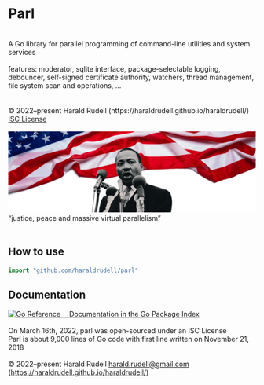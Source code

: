 # Parl

<br />
A Go library for parallel programming of command-line utilities and system services<br />
<br />
features: moderator, sqlite interface, package-selectable logging, debouncer, self-signed certificate authority, watchers, thread management, file system scan and operations, …
<br />
<br />
<br />
© 2022–present Harald Rudell <harald.rudell@gmail.com> (https://haraldrudell.github.io/haraldrudell/)<br />
<a href=./LICENSE>ISC License</a>
<br />
<br />
<img src=./zbuild/theflag.png>
“justice, peace and massive virtual parallelism”
<br />
<br />

## How to use
```go
import "github.com/haraldrudell/parl"
```
## Documentation

<a href="https://pkg.go.dev/github.com/haraldrudell/parl"><img src="https://pkg.go.dev/badge/github.com/haraldrudell/parl.svg" alt="Go Reference">&emsp; Documentation in the Go Package Index</a>
<br />
<br />
On March 16th, 2022, parl was open-sourced under an ISC License<br />
Parl is about 9,000 lines of Go code with first line written on November 21, 2018<br />
<br />
© 2022–present Harald Rudell <harald.rudell@gmail.com> (https://haraldrudell.github.io/haraldrudell/)
